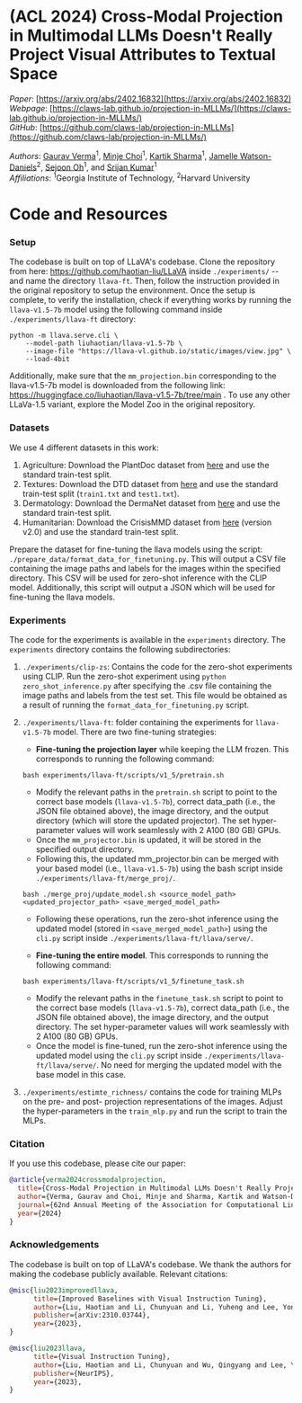 
# (ACL 2024) Cross-Modal Projection in Multimodal LLMs Doesn't Really Project Visual Attributes to Textual Space   
*Paper*: [https://arxiv.org/abs/2402.16832](https://arxiv.org/abs/2402.16832)  
*Webpage*: [https://claws-lab.github.io/projection-in-MLLMs/](https://claws-lab.github.io/projection-in-MLLMs/)  
*GitHub*: [https://github.com/claws-lab/projection-in-MLLMs](https://github.com/claws-lab/projection-in-MLLMs/)   

*Authors*:
[Gaurav Verma](https://gaurav22verma.github.io/)<sup>1</sup>, 
[Minje Choi](https://minjechoi.github.io/)<sup>1</sup>, 
[Kartik Sharma](https://ksartik.github.io/)<sup>1</sup>, 
[Jamelle Watson-Daniels](https://www.jamellewd.com/)<sup>2</sup>,
[Sejoon Oh](https://sejoonoh.github.io/)<sup>1</sup>,
and [Srijan Kumar](https://faculty.cc.gatech.edu/~srijan/)<sup>1</sup>  
*Affiliations*: <sup>1</sup>Georgia Institute of Technology, <sup>2</sup>Harvard University

# Code and Resources

### Setup
The codebase is built on top of LLaVA's codebase. Clone the repository from here: https://github.com/haotian-liu/LLaVA inside `./experiments/` -- and name the directory `llava-ft`. Then, follow the instruction provided in the original repository to setup the environment. Once the setup is complete, to verify the installation, check if everything works by running the `llava-v1.5-7b` model using the following command inside `./experiments/llava-ft` directory:

```
python -m llava.serve.cli \
    --model-path liuhaotian/llava-v1.5-7b \
    --image-file "https://llava-vl.github.io/static/images/view.jpg" \
    --load-4bit
``` 

Additionally, make sure that the `mm_projection.bin` corresponding to the llava-v1.5-7b model is downloaded from the following link: https://huggingface.co/liuhaotian/llava-v1.5-7b/tree/main . To use any other LLaVa-1.5 variant, explore the Model Zoo in the original repository.

### Datasets
We use $4$ different datasets in this work:
1. Agriculture: Download the PlantDoc dataset from [here](https://github.com/pratikkayal/PlantDoc-Dataset) and use the standard train-test split.
2. Textures: Download the DTD dataset from [here](https://www.robots.ox.ac.uk/~vgg/data/dtd/) and use the standard train-test split (`train1.txt` and `test1.txt`).
3. Dermatology: Download the DermaNet dataset from [here](https://www.kaggle.com/datasets/shubhamgoel27/dermnet) and use the standard train-test split.
4. Humanitarian: Download the CrisisMMD dataset from [here](https://crisisnlp.qcri.org/crisismmd) (version v2.0) and use the standard train-test split.

Prepare the dataset for fine-tuning the llava models using the script: `./prepare_data/format_data_for_finetuning.py`.
This will output a CSV file containing the image paths and labels for the images within the specified directory. This CSV will be used for zero-shot inference with the CLIP model.
Additionally, this script will output a JSON which will be used for fine-tuning the llava models.

### Experiments
The code for the experiments is available in the `experiments` directory. The `experiments` directory contains the following subdirectories:
1. `./experiments/clip-zs`: Contains the code for the zero-shot experiments using CLIP.
    Run the zero-shot experiment using `python zero_shot_inference.py` after specifying the .csv file containing the image paths and labels from the test set. This file would be obtained as a result of running the `format_data_for_finetuning.py` script.
2. `./experiments/llava-ft`: folder containing the experiments for `llava-v1.5-7b` model. There are two fine-tuning strategies:
   
    - **Fine-tuning the projection layer** while keeping the LLM frozen. This corresponds to running the following command:
    ```
    bash experiments/llava-ft/scripts/v1_5/pretrain.sh
    ```
    -  Modify the relevant paths in the `pretrain.sh` script to point to the correct base models (`llava-v1.5-7b`), correct data_path (i.e., the JSON file obtained above), the image directory, and the output directory (which will store the updated projector). The set hyper-parameter values will work seamlessly with 2 A100 (80 GB) GPUs. 
    - Once the `mm_projector.bin` is updated, it will be stored in the specified output directory. 
    - Following this, the updated mm_projector.bin can be merged with your based model (i.e., `llava-v1.5-7b`) using the bash script inside `./experiments/llava-ft/merge_proj/`.
    ```
    bash ./merge_proj/update_model.sh <source_model_path> <updated_projector_path> <save_merged_model_path>
    ```
    - Following these operations, run the zero-shot inference using the updated model (stored in `<save_merged_model_path>`) using the `cli.py` script inside `./experiments/llava-ft/llava/serve/`.

    - **Fine-tuning the entire model**. This corresponds to running the following command:
    ```
    bash experiments/llava-ft/scripts/v1_5/finetune_task.sh
    ```
    -  Modify the relevant paths in the `finetune_task.sh` script to point to the correct base models (`llava-v1.5-7b`), correct data_path (i.e., the JSON file obtained above), the image directory, and the output directory. The set hyper-parameter values will work seamlessly with 2 A100 (80 GB) GPUs. 
    - Once the model is fine-tuned, run the zero-shot inference using the updated model using the `cli.py` script inside `./experiments/llava-ft/llava/serve/`. No need for merging the updated model with the base model in this case.
3. `./experiments/estimte_richness/` contains the code for training MLPs on the pre- and post- projection representations of the images. Adjust the hyper-parameters in the `train_mlp.py` and run the script to train the MLPs.

### Citation
If you use this codebase, please cite our paper:
```bibtex
@article{verma2024crossmodalprojection,
  title={Cross-Modal Projection in Multimodal LLMs Doesn't Really Project Visual Attributes to Textual Space},
  author={Verma, Gaurav and Choi, Minje and Sharma, Kartik and Watson-Daniels, Jamelle and Oh, Sejoon and Kumar, Srijan},
  journal={62nd Annual Meeting of the Association for Computational Linguistics (ACL)},
  year={2024}
}
```

###  Acknowledgements
The codebase is built on top of LLaVA's codebase. We thank the authors for making the codebase publicly available. Relevant citations:
```bibtex
@misc{liu2023improvedllava,
      title={Improved Baselines with Visual Instruction Tuning}, 
      author={Liu, Haotian and Li, Chunyuan and Li, Yuheng and Lee, Yong Jae},
      publisher={arXiv:2310.03744},
      year={2023},
}
```
```bibtex
@misc{liu2023llava,
      title={Visual Instruction Tuning}, 
      author={Liu, Haotian and Li, Chunyuan and Wu, Qingyang and Lee, Yong Jae},
      publisher={NeurIPS},
      year={2023},
}
```

